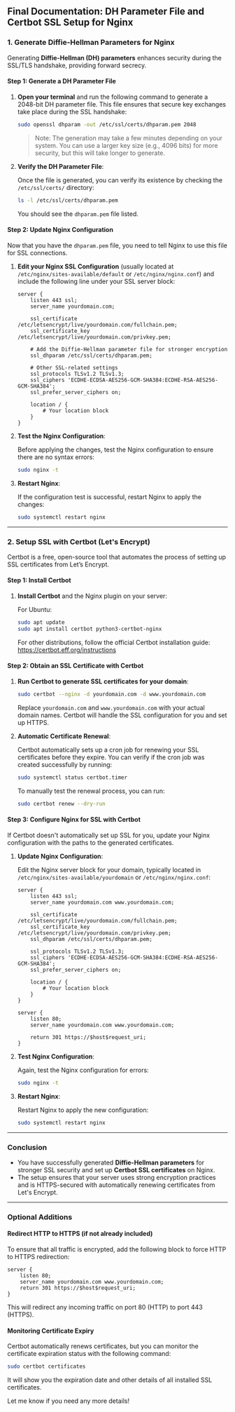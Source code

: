 ## Final Documentation: DH Parameter File and Certbot SSL Setup for Nginx

### 1. **Generate Diffie-Hellman Parameters for Nginx**

Generating **Diffie-Hellman (DH) parameters** enhances security during the SSL/TLS handshake, providing forward secrecy.

#### Step 1: Generate a DH Parameter File

1. **Open your terminal** and run the following command to generate a 2048-bit DH parameter file. This file ensures that secure key exchanges take place during the SSL handshake:

   ```bash
   sudo openssl dhparam -out /etc/ssl/certs/dhparam.pem 2048
   ```

   > Note: The generation may take a few minutes depending on your system. You can use a larger key size (e.g., 4096 bits) for more security, but this will take longer to generate.

2. **Verify the DH Parameter File**:

   Once the file is generated, you can verify its existence by checking the `/etc/ssl/certs/` directory:

   ```bash
   ls -l /etc/ssl/certs/dhparam.pem
   ```

   You should see the `dhparam.pem` file listed.

#### Step 2: Update Nginx Configuration

Now that you have the `dhparam.pem` file, you need to tell Nginx to use this file for SSL connections.

1. **Edit your Nginx SSL Configuration** (usually located at `/etc/nginx/sites-available/default` or `/etc/nginx/nginx.conf`) and include the following line under your SSL server block:

   ```nginx
   server {
       listen 443 ssl;
       server_name yourdomain.com;

       ssl_certificate /etc/letsencrypt/live/yourdomain.com/fullchain.pem;
       ssl_certificate_key /etc/letsencrypt/live/yourdomain.com/privkey.pem;

       # Add the Diffie-Hellman parameter file for stronger encryption
       ssl_dhparam /etc/ssl/certs/dhparam.pem;

       # Other SSL-related settings
       ssl_protocols TLSv1.2 TLSv1.3;
       ssl_ciphers 'ECDHE-ECDSA-AES256-GCM-SHA384:ECDHE-RSA-AES256-GCM-SHA384';
       ssl_prefer_server_ciphers on;

       location / {
           # Your location block
       }
   }
   ```

2. **Test the Nginx Configuration**:

   Before applying the changes, test the Nginx configuration to ensure there are no syntax errors:

   ```bash
   sudo nginx -t
   ```

3. **Restart Nginx**:

   If the configuration test is successful, restart Nginx to apply the changes:

   ```bash
   sudo systemctl restart nginx
   ```

---

### 2. **Setup SSL with Certbot (Let's Encrypt)**

Certbot is a free, open-source tool that automates the process of setting up SSL certificates from Let’s Encrypt.

#### Step 1: Install Certbot

1. **Install Certbot** and the Nginx plugin on your server:

   For Ubuntu:

   ```bash
   sudo apt update
   sudo apt install certbot python3-certbot-nginx
   ```

   For other distributions, follow the official Certbot installation guide: https://certbot.eff.org/instructions

#### Step 2: Obtain an SSL Certificate with Certbot

1. **Run Certbot to generate SSL certificates for your domain**:

   ```bash
   sudo certbot --nginx -d yourdomain.com -d www.yourdomain.com
   ```

   Replace `yourdomain.com` and `www.yourdomain.com` with your actual domain names. Certbot will handle the SSL configuration for you and set up HTTPS.

2. **Automatic Certificate Renewal**:

   Certbot automatically sets up a cron job for renewing your SSL certificates before they expire. You can verify if the cron job was created successfully by running:

   ```bash
   sudo systemctl status certbot.timer
   ```

   To manually test the renewal process, you can run:

   ```bash
   sudo certbot renew --dry-run
   ```

#### Step 3: Configure Nginx for SSL with Certbot

If Certbot doesn't automatically set up SSL for you, update your Nginx configuration with the paths to the generated certificates.

1. **Update Nginx Configuration**:

   Edit the Nginx server block for your domain, typically located in `/etc/nginx/sites-available/yourdomain` or `/etc/nginx/nginx.conf`:

   ```nginx
   server {
       listen 443 ssl;
       server_name yourdomain.com www.yourdomain.com;

       ssl_certificate /etc/letsencrypt/live/yourdomain.com/fullchain.pem;
       ssl_certificate_key /etc/letsencrypt/live/yourdomain.com/privkey.pem;
       ssl_dhparam /etc/ssl/certs/dhparam.pem;

       ssl_protocols TLSv1.2 TLSv1.3;
       ssl_ciphers 'ECDHE-ECDSA-AES256-GCM-SHA384:ECDHE-RSA-AES256-GCM-SHA384';
       ssl_prefer_server_ciphers on;

       location / {
           # Your location block
       }
   }

   server {
       listen 80;
       server_name yourdomain.com www.yourdomain.com;

       return 301 https://$host$request_uri;
   }
   ```

2. **Test Nginx Configuration**:

   Again, test the Nginx configuration for errors:

   ```bash
   sudo nginx -t
   ```

3. **Restart Nginx**:

   Restart Nginx to apply the new configuration:

   ```bash
   sudo systemctl restart nginx
   ```

---

### Conclusion

- You have successfully generated **Diffie-Hellman parameters** for stronger SSL security and set up **Certbot SSL certificates** on Nginx.
- The setup ensures that your server uses strong encryption practices and is HTTPS-secured with automatically renewing certificates from Let's Encrypt.

---

### Optional Additions

#### Redirect HTTP to HTTPS (if not already included)
To ensure that all traffic is encrypted, add the following block to force HTTP to HTTPS redirection:

```nginx
server {
    listen 80;
    server_name yourdomain.com www.yourdomain.com;
    return 301 https://$host$request_uri;
}
```

This will redirect any incoming traffic on port 80 (HTTP) to port 443 (HTTPS).

#### Monitoring Certificate Expiry
Certbot automatically renews certificates, but you can monitor the certificate expiration status with the following command:

```bash
sudo certbot certificates
```

It will show you the expiration date and other details of all installed SSL certificates.

Let me know if you need any more details!
